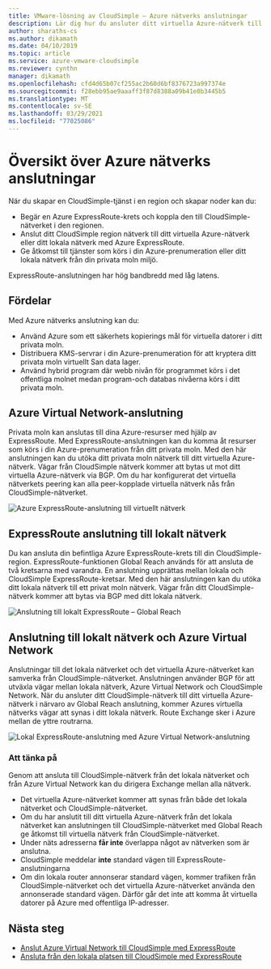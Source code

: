 ```yaml
---
title: VMware-lösning av CloudSimple – Azure nätverks anslutningar
description: Lär dig hur du ansluter ditt virtuella Azure-nätverk till ditt CloudSimple regions nätverk
author: sharaths-cs
ms.author: dikamath
ms.date: 04/10/2019
ms.topic: article
ms.service: azure-vmware-cloudsimple
ms.reviewer: cynthn
manager: dikamath
ms.openlocfilehash: cfd4d65b07cf255ac2b60d6bf8376723a997374e
ms.sourcegitcommit: f28ebb95ae9aaaff3f87d8388a09b41e0b3445b5
ms.translationtype: MT
ms.contentlocale: sv-SE
ms.lasthandoff: 03/29/2021
ms.locfileid: "77025086"
---
```

# <a name="azure-network-connections-overview"></a>Översikt över Azure nätverks anslutningar

När du skapar en CloudSimple-tjänst i en region och skapar noder kan du:

* Begär en Azure ExpressRoute-krets och koppla den till CloudSimple-nätverket i den regionen.
* Anslut ditt CloudSimple region nätverk till ditt virtuella Azure-nätverk eller ditt lokala nätverk med Azure ExpressRoute.
* Ge åtkomst till tjänster som körs i din Azure-prenumeration eller ditt lokala nätverk från din privata moln miljö.

ExpressRoute-anslutningen har hög bandbredd med låg latens.

## <a name="benefits"></a>Fördelar

Med Azure nätverks anslutning kan du:

* Använd Azure som ett säkerhets kopierings mål för virtuella datorer i ditt privata moln.
* Distribuera KMS-servrar i din Azure-prenumeration för att kryptera ditt privata moln virtuellt San data lager.
* Använd hybrid program där webb nivån för programmet körs i det offentliga molnet medan program-och databas nivåerna körs i ditt privata moln.

## <a name="azure-virtual-network-connection"></a>Azure Virtual Network-anslutning

Privata moln kan anslutas till dina Azure-resurser med hjälp av ExpressRoute.  Med ExpressRoute-anslutningen kan du komma åt resurser som körs i din Azure-prenumeration från ditt privata moln.  Med den här anslutningen kan du utöka ditt privata moln nätverk till ditt virtuella Azure-nätverk.  Vägar från CloudSimple nätverk kommer att bytas ut mot ditt virtuella Azure-nätverk via BGP.  Om du har konfigurerat det virtuella nätverkets peering kan alla peer-kopplade virtuella nätverk nås från CloudSimple-nätverket.

![Azure ExpressRoute-anslutning till virtuellt nätverk](media/cloudsimple-azure-network-connection.png)

## <a name="expressroute-connection-to-on-premises-network"></a>ExpressRoute anslutning till lokalt nätverk

Du kan ansluta din befintliga Azure ExpressRoute-krets till din CloudSimple-region. ExpressRoute-funktionen Global Reach används för att ansluta de två kretsarna med varandra.  En anslutning upprättas mellan lokala och CloudSimple ExpressRoute-kretsar.  Med den här anslutningen kan du utöka ditt lokala nätverk till ett privat moln nätverk. Vägar från ditt CloudSimple-nätverk kommer att bytas via BGP med ditt lokala nätverk.

![Anslutning till lokalt ExpressRoute – Global Reach](media/cloudsimple-global-reach-connection.png)

## <a name="connection-to-on-premises-network-and-azure-virtual-network"></a>Anslutning till lokalt nätverk och Azure Virtual Network

Anslutningar till det lokala nätverket och det virtuella Azure-nätverket kan samverka från CloudSimple-nätverket.  Anslutningen använder BGP för att utväxla vägar mellan lokala nätverk, Azure Virtual Network och CloudSimple Network.  När du ansluter ditt CloudSimple-nätverk till ditt virtuella Azure-nätverk i närvaro av Global Reach anslutning, kommer Azures virtuella nätverks vägar att synas i ditt lokala nätverk.  Route Exchange sker i Azure mellan de yttre routrarna.

![Lokal ExpressRoute-anslutning med Azure Virtual Network-anslutning](media/cloudsimple-global-reach-and-vnet-connection.png)

### <a name="important-considerations"></a>Att tänka på

Genom att ansluta till CloudSimple-nätverk från det lokala nätverket och från Azure Virtual Network kan du dirigera Exchange mellan alla nätverk.

* Det virtuella Azure-nätverket kommer att synas från både det lokala nätverket och CloudSimple-nätverket.
* Om du har anslutit till ditt virtuella Azure-nätverk från det lokala nätverket kan anslutningen till CloudSimple-nätverket med Global Reach ge åtkomst till virtuella nätverk från CloudSimple-nätverket.
* Under näts adresserna **får inte** överlappa något av nätverken som är anslutna.
* CloudSimple meddelar **inte** standard vägen till ExpressRoute-anslutningarna
* Om din lokala router annonserar standard vägen, kommer trafiken från CloudSimple-nätverket och det virtuella Azure-nätverket använda den annonserade standard vägen.  Därför går det inte att komma åt virtuella datorer på Azure med offentliga IP-adresser.

## <a name="next-steps"></a>Nästa steg

* [Anslut Azure Virtual Network till CloudSimple med ExpressRoute](virtual-network-connection.md)
* [Ansluta från den lokala platsen till CloudSimple med ExpressRoute](on-premises-connection.md)
